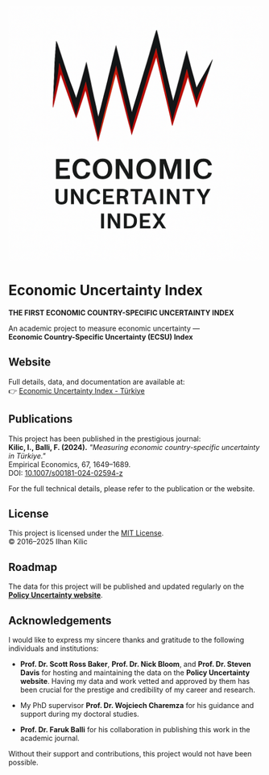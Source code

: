 ![Project Logo](image.png)

# Economic Uncertainty Index

**THE FIRST ECONOMIC COUNTRY-SPECIFIC UNCERTAINTY INDEX**

An academic project to measure economic uncertainty —  
**Economic Country-Specific Uncertainty (ECSU) Index**

## Website

Full details, data, and documentation are available at:  
👉 [Economic Uncertainty Index - Türkiye](https://www.policyuncertainty.com/turkiye_index.html)

## Publications

This project has been published in the prestigious journal:  
**Kilic, I., Balli, F. (2024).** *"Measuring economic country-specific uncertainty in Türkiye."*  
Empirical Economics, 67, 1649–1689.  
DOI: [10.1007/s00181-024-02594-z](https://doi.org/10.1007/s00181-024-02594-z)

For the full technical details, please refer to the publication or the website.

## License

This project is licensed under the [MIT License](LICENSE).  
© 2016–2025 Ilhan Kilic

## Roadmap

The data for this project will be published and updated regularly on the **[Policy Uncertainty website](https://www.policyuncertainty.com)**.

## Acknowledgements

I would like to express my sincere thanks and gratitude to the following individuals and institutions:

- **Prof. Dr. Scott Ross Baker**, **Prof. Dr. Nick Bloom**, and **Prof. Dr. Steven Davis** for hosting and maintaining the data on the **Policy Uncertainty website**. Having my data and work vetted and approved by them has been crucial for the prestige and credibility of my career and research.

- My PhD supervisor **Prof. Dr. Wojciech Charemza** for his guidance and support during my doctoral studies.

- **Prof. Dr. Faruk Balli** for his collaboration in publishing this work in the academic journal.

Without their support and contributions, this project would not have been possible.


